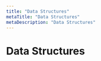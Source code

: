 ```yaml
---
title: "Data Structures"
metaTitle: "Data Structures"
metaDescription: "Data Structures"
---
```


# Data Structures
